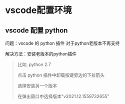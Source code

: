 # vscode配置环境

## vscode 配置 python

问题：vscode 的 python 插件 对于python老版本不再支持

解决方法：安装老版本的python插件
>比如, python 2.7
>
> 点击 python 插件中卸载按键旁边的下拉箭头
>
> 选择安装另一个版本
>
> 在弹出窗口中选择版本"v2021.12.1559732655"